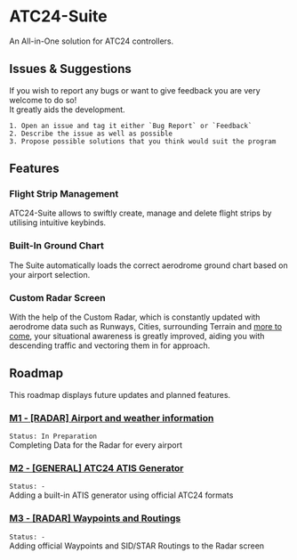 
# ATC24-Suite
An All-in-One solution for ATC24 controllers.


## Issues & Suggestions
If you wish to report any bugs or want to give feedback you are very welcome to do so!  
It greatly aids the development.

    1. Open an issue and tag it either `Bug Report` or `Feedback`
    2. Describe the issue as well as possible
    3. Propose possible solutions that you think would suit the program
## Features

### Flight Strip Management
ATC24-Suite allows to swiftly create, manage and delete flight strips by utilising intuitive keybinds.

### Built-In Ground Chart
The Suite automatically loads the correct aerodrome ground chart based on your airport selection.

### Custom Radar Screen
With the help of the Custom Radar, which is constantly updated with aerodrome data such as Runways, Cities, surrounding Terrain and [more to come](#Roadmap), your situational awareness is greatly improved, aiding you with descending traffic and vectoring them in for approach.
## Roadmap

This roadmap displays future updates and planned features.

### [M1 - [RADAR] Airport and weather information]()
`Status: In Preparation`  
Completing Data for the Radar for every airport

### [M2 - [GENERAL] ATC24 ATIS Generator]()
`Status: -`  
Adding a built-in ATIS generator using official ATC24 formats

### [M3 - [RADAR] Waypoints and Routings ]()
`Status: -`  
Adding official Waypoints and SID/STAR Routings to the Radar screen
